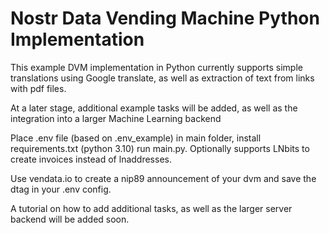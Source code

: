 # Nostr Data Vending Machine Python Implementation

This example DVM implementation in Python currently supports simple translations using Google translate, as well as extraction of text from links with pdf files.

At a later stage, additional example tasks will be added, as well as the integration into a larger Machine Learning backend 


Place .env file (based on .env_example) in main folder, install requirements.txt (python 3.10) run main.py. Optionally supports LNbits to create invoices instead of lnaddresses.

Use vendata.io to create a nip89 announcement of your dvm and save the dtag in your .env config.

A tutorial on how to add additional tasks, as well as the larger server backend will be added soon. 
